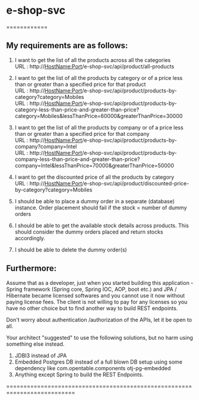 # e-shop-svc
============


My requirements are as follows:
-------------------------------
1. I want to get the list of all the products across all the categories                     
URL : http://<HostName:Port>/e-shop-svc/api/product/all-products 

2. I want to get the list of all the products by category or of a price less than or greater than a specified price for that product       
URL : http://<HostName:Port>/e-shop-svc/api/product/products-by-category?category=Mobiles                              
URL : http://<HostName:Port>/e-shop-svc/api/product/products-by-category-less-than-price-and-greater-than-price?category=Mobiles&lessThanPrice=60000&greaterThanPrice=30000

3. I want to get the list of all the products by company or of a price less than or greater than a specified price for that company                   
URL : http://<HostName:Port>/e-shop-svc/api/product/products-by-company?company=Intel                         
URL : http://<HostName:Port>/e-shop-svc/api/product/products-by-company-less-than-price-and-greater-than-price?company=Intel&lessThanPrice=70000&greaterThanPrice=50000

4. I want to get the discounted price of all the products by category                                        
URL : http://<HostName:Port>/e-shop-svc/api/product/discounted-price-by-category?category=Mobiles

5. I should be able to place a dummy order in a separate (database) instance. Order placement should fail if the stock = number of dummy orders 
6. I should be able to get the available stock details across products. This should consider the dummy orders placed and return stocks accordingly. 
7. I should be able to delete the dummy order(s)



Furthermore: 
------------
Assume that as a developer, just when you started building this application -  
Spring framework (Spring core, Spring IOC, AOP, boot etc.) and JPA / Hibernate became licensed softwares and you cannot use it now without paying license fees. The client is not willing to pay for any licenses so you have no other choice but to find another way to build REST endpoints. 

Don't worry about authentication /authorization of the APIs, let it be open to all. 

Your architect "suggested" to use the following solutions, but no harm using something else instead.
1. JDBI3 instead of JPA
2. Embedded Postgres DB instead of a full blown DB setup using some dependency like 
   <dependency>
		<groupId>com.opentable.components</groupId>
		<artifactId>otj-pg-embedded</artifactId>
   </dependency>
3. Anything except Spring to build the REST Endpoints.    
         
==========================================================================   
